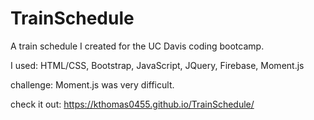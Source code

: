 # TrainSchedule
A train schedule I created for the UC Davis coding bootcamp.

I used: HTML/CSS, Bootstrap, JavaScript, JQuery, Firebase, Moment.js

challenge:
Moment.js was very difficult.

check it out:  https://kthomas0455.github.io/TrainSchedule/
